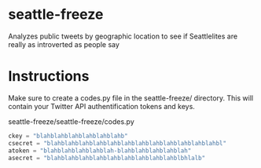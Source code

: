 # seattle-freeze
Analyzes public tweets by geographic location to see if Seattlelites are really as introverted as people say

Instructions
============
Make sure to create a codes.py file in the seattle-freeze/ directory. This will contain your Twitter API authentification tokens and keys. 

seattle-freeze/seattle-freeze/codes.py
```python
ckey = "blahblahblahblahblahblahb"
csecret = "blahblahblahblahblahblahblahblahblahblahblahblahbl"
atoken = "blahblahblahblahblah-blahblahblahblahblah"
asecret = "blahblahblahblahblahblahblahblahblahblbhlalb"
```
